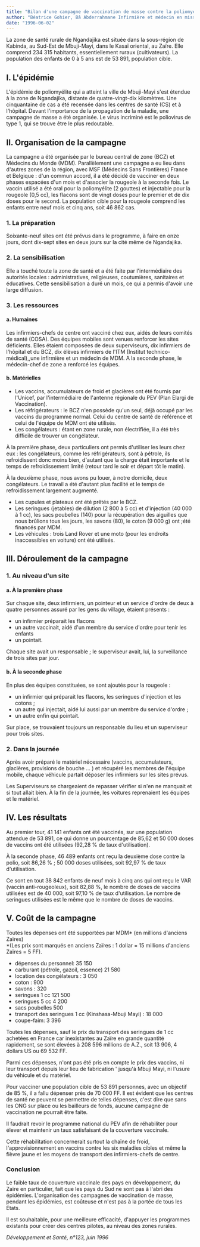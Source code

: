 ```yaml
---
title: "Bilan d'une campagne de vaccination de masse contre la poliomyélite dans une zone de santé rurale d'un pays en développement"
author: "Béatrice Gohier, Bâ Abderrahmane Infirmière et médecin en mission avec Médecins du Monde à Ngandajika, Zaïre."
date: "1996-06-02"
---
```


La zone de santé rurale de Ngandajika est située dans la sous-région de Kabinda, au Sud-Est de Mbuji-Mayi, dans le Kasaï oriental, au Zaïre. Elle comprend 234 315 habitants, essentiellement ruraux (cultivateurs). La population des enfants de 0 à 5 ans est de 53 891, population cible.
## **I. L'épidémie**

L'épidémie de poliomyélite qui a atteint la ville de Mbuji-Mayi s'est étendue à la zone de Ngandajika, distante de quatre-vingt-dix kilomètres. Une cinquantaine de cas a été recensée dans les centres de santé (CS) et à l'hôpital. Devant l'importance de la propagation de la maladie, une campagne de masse a été organisée. Le virus incriminé est le poliovirus de type 1, qui se trouve être le plus redoutable.

## **II. Organisation de la campagne**

La campagne a été organisée par le bureau central de zone (BCZ) et Médecins du Monde (MDM). Parallèlement une campagne a eu lieu dans d'autres zones de la région, avec MSF (Médecins Sans Frontières) France et Belgique : d'un commun accord, il a été décidé de vacciner en deux phases espacées d'un mois et d'associer la rougeole à la seconde fois. Le vaccin utilisé a été oral pour la poliomyélite (2 gouttes) et injectable pour la rougeole (0,5 cc), les flacons sont de vingt doses pour le premier et de dix doses pour le second. La population cible pour la rougeole comprend les enfants entre neuf mois et cinq ans, soit 46 862 cas.

### **1. La préparation**

Soixante-neuf sites ont été prévus dans le programme, à faire en onze jours, dont dix-sept sites en deux jours sur la cité même de Ngandajika.

### **2. La sensibilisation**

Elle a touché toute la zone de santé et a été faite par l'intermédiaire des autorités locales : administratives, religieuses, coutumières, sanitaires et éducatives. Cette sensibilisation a duré un mois, ce qui a permis d'avoir une large diffusion.

### **3. Les ressources**

#### **a. Humaines**

Les infirmiers-chefs de centre ont vacciné chez eux, aidés de leurs comités de santé (COSA). Des équipes mobiles sont venues renforcer les sites déficients. Elles étaient composées de deux superviseurs, dix infirmiers de l'hôpital et du BCZ, dix élèves infirmiers de l'ITM (Institut technico-médical),,une infirmière et un médecin de MDM. A la seconde phase, le médecin-chef de zone a renforcé les équipes.

#### **b. Matérielles**

*   Les vaccins, accumulateurs de froid et glacières ont été fournis par l'Unicef, par l'intermédiaire de l'antenne régionale du PEV (Plan Elargi de Vaccination).
*   Les réfrigérateurs : le BCZ n'en possède qu'un seul, déjà occupé par les vaccins du programme normal. Celui du centre de santé de référence et celui de l'équipe de MDM ont été utilisés.
*   Les congélateurs : étant en zone rurale, non électrifiée, il a été très difficile de trouver un congélateur.

À la première phase, deux particuliers ont permis d'utiliser les leurs chez eux : les congélateurs, comme les réfrigérateurs, sont à pétrole, ils refroidissent donc moins bien, d'autant que la charge était importante et le temps de refroidissement limité (retour tard le soir et départ tôt le matin).

À la deuxième phase, nous avons pu louer, à notre domicile, deux congélateurs. Le travail a été d'autant plus facilité et le temps de refroidissement largement augmenté.

*   Les cupules et plateaux ont été prêtés par le BCZ.
*   Les seringues (jetables) de dilution (2 800 à 5 cc) et d'injection (40 000 à 1 cc), les sacs poubelles (140) pour la récupération des aiguilles que nous brûlions tous les jours, les savons (80), le coton (9 000 g) ont ;été financés par MDM.
*   Les véhicules : trois Land Rover et une moto (pour les endroits inaccessibles en voiture) ont été utilisés.

## **III. Déroulement** **de la campagne**

### **1. Au niveau d'un site**

#### **a. À la première phase**

Sur chaque site, deux infirmiers, un pointeur et un service d'ordre de deux à quatre personnes assuré par les gens du village, étaient présents :

*   un infirmier préparait les flacons
*   un autre vaccinait, aidé d'un membre du service d'ordre pour tenir les enfants
*   un pointait.

Chaque site avait un responsable ; le superviseur avait, lui, la surveillance de trois sites par jour.

#### **b. À la seconde phase**

En plus des équipes constituées, se sont ajoutés pour la rougeole :

*   un infirmier qui préparait les flacons, les seringues d'injection et les cotons ;
*   un autre qui injectait, aidé lui aussi par un membre du service d'ordre ;
*   un autre enfin qui pointait.

Sur place, se trouvaient toujours un responsable du lieu et un superviseur pour trois sites.

### **2. Dans la journée**

Après avoir préparé le matériel nécessaire (vaccins, accumulateurs, glacières, provisions de bouche ... ) et récupéré les membres de l'équipe mobile, chaque véhicule partait déposer les infirmiers sur les sites prévus.

Les Superviseurs se chargeaient de repasser vérifier si n'en ne manquait et si tout allait bien. À la fin de la journée, les voitures reprenaient les équipes et le matériel.

## **IV. Les résultats**

Au premier tour, 41 141 enfants ont été vaccinés, sur une population attendue de 53 891, ce qui donne un pourcentage de 85,62 et 50 000 doses de vaccins ont été utilisées (92,28 % de taux d'utilisation).

À la seconde phase, 46 489 enfants ont reçu la deuxième dose contre la polio, soit 86,26 % ; 50 000 doses utilisées, soit 92,97 % de taux d'utilisation.

Ce sont en tout 38 842 enfants de neuf mois à cinq ans qui ont reçu le VAR (vaccin anti-rougeoleux), soit 82,88 %, le nombre de doses de vaccins utilisées est de 40 000, soit 97,10 % de taux d'utilisation. Le nombre de seringues utilisées est le même que le nombre de doses de vaccins.

## **V. Coût de la campagne**

Toutes les dépenses ont été supportées par MDM* (en millions d'anciens Zaïres)  
*(Les prix sont marqués en anciens Zaïres : 1 dollar = 15 millions d'anciens Zaïres = 5 FF).

*   dépenses du personnel: 35 150
*   carburant (pétrole, gazoil, essence) 21 580
*   location des congélateurs : 3 050
*   coton : 900
*   savons : 320
*   seringues 1 cc 121 500
*   seringues 5 cc 4 200
*   sacs poubelles 500
*   transport des seringues 1 cc (Kinshasa-Mbuji Mayi) : 18 000
*   coupe-faim: 3 396

Toutes les dépenses, sauf le prix du transport des seringues de 1 cc achetées en France car inexistantes au Zaïre en grande quantité rapidement, se sont élevées à 208 596 millions de A.Z., soit 13 906, 4 dollars US ou 69 532 FF.

Parmi ces dépenses, n'ont pas été pris en compte le prix des vaccins, ni leur transport depuis leur lieu de fabrication ' jusqu'à Mbuji Mayi, ni l'usure du véhicule et du matériel.

Pour vacciner une population cible de 53 891 personnes, avec un objectif de 85 %, il a fallu dépenser près de 70 000 FF. Il est évident que les centres de santé ne peuvent se permettre de telles dépenses, c'est dire que sans les ONG sur place ou les bailleurs de fonds, aucune campagne de vaccination ne pourrait être faite.

Il faudrait revoir le programme national du PEV afin de réhabiliter pour élever et maintenir un taux satisfaisant de la couverture vaccinale.

Cette réhabilitation concernerait surtout la chaîne de froid, l'approvisionnement en vaccins contre les six maladies cibles et même la fièvre jaune et les moyens de transport des infirmiers-chefs de centre.

### **Conclusion**

Le faible taux de couverture vaccinale des pays en développement, du Zaïre en particulier, fait que les pays du Sud ne sont pas à l'abri des épidémies. L'organisation des campagnes de vaccination de masse, pendant les épidémies, est coûteuse et n'est pas à la portée de tous les États.

Il est souhaitable, pour une meilleure efficacité, d'appuyer les programmes existants pour créer des centres pilotes, au niveau des zones rurales.

_Développement et Santé, n°123, juin 1996_